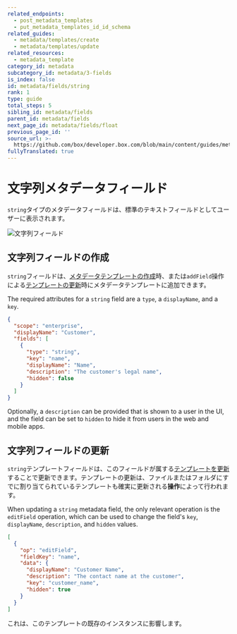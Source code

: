 ```yaml
---
related_endpoints:
  - post_metadata_templates
  - put_metadata_templates_id_id_schema
related_guides:
  - metadata/templates/create
  - metadata/templates/update
related_resources:
  - metadata_template
category_id: metadata
subcategory_id: metadata/3-fields
is_index: false
id: metadata/fields/string
rank: 1
type: guide
total_steps: 5
sibling_id: metadata/fields
parent_id: metadata/fields
next_page_id: metadata/fields/float
previous_page_id: ''
source_url: >-
  https://github.com/box/developer.box.com/blob/main/content/guides/metadata/3-fields/1-string.md
fullyTranslated: true
---
```

# 文字列メタデータフィールド

`string`タイプのメタデータフィールドは、標準のテキストフィールドとしてユーザーに表示されます。

<ImageFrame border center shadow width="400">

![文字列フィールド](./metadata-field-string.png)

</ImageFrame>

## 文字列フィールドの作成

`string`フィールドは、[メタデータテンプレートの作成][g_create_template]時、または`addField`操作による[テンプレートの更新][g_update_template]時にメタデータテンプレートに追加できます。

The required attributes for a `string` field are a `type`, a `displayName`, and a `key`.

```json
{
  "scope": "enterprise",
  "displayName": "Customer",
  "fields": [
    {
      "type": "string",
      "key": "name",
      "displayName": "Name",
      "description": "The customer's legal name",
      "hidden": false
    }
  ]
}

```

Optionally, a `description` can be provided that is shown to a user in the UI, and the field can be set to `hidden` to hide it from users in the web and mobile apps.

## 文字列フィールドの更新

`string`テンプレートフィールドは、このフィールドが属する[テンプレートを更新][g_update_template]することで更新できます。テンプレートの更新は、ファイルまたはフォルダにすでに割り当てられているテンプレートも確実に更新される**操作**によって行われます。

When updating a `string` metadata field, the only relevant operation is the `editField` operation, which can be used to change the field's `key`, `displayName`, `description`, and `hidden` values.

```json
[
  {
    "op": "editField",
    "fieldKey": "name",
    "data": {
      "displayName": "Customer Name",
      "description": "The contact name at the customer",
      "key": "customer_name",
      "hidden": true
    }
  }
]

```

<Message warning>

これは、このテンプレートの既存のインスタンスに影響します。

</Message>

[g_create_template]: g://metadata/templates/create

[g_update_template]: g://metadata/templates/update
